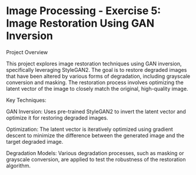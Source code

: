 # Image Processing - Exercise 5: Image Restoration Using GAN Inversion

Project Overview

This project explores image restoration techniques using GAN inversion, specifically leveraging StyleGAN2. The goal is to restore degraded images that have been altered by various forms of degradation, including grayscale conversion and masking. The restoration process involves optimizing the latent vector of the image to closely match the original, high-quality image.

Key Techniques:

GAN Inversion: Uses pre-trained StyleGAN2 to invert the latent vector and optimize it for restoring degraded images.

Optimization: The latent vector is iteratively optimized using gradient descent to minimize the difference between the generated image and the target degraded image.

Degradation Models: Various degradation processes, such as masking or grayscale conversion, are applied to test the robustness of the restoration algorithm.
